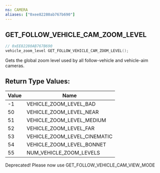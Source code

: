 ```yaml
---
ns: CAMERA
aliases: ["0xee82280ab767b690"]
---
```

## GET_FOLLOW_VEHICLE_CAM_ZOOM_LEVEL

```c
// 0xEE82280AB767B690
vehicle_zoom_level GET_FOLLOW_VEHICLE_CAM_ZOOM_LEVEL();
```

Gets the global zoom level used by all follow-vehicle and vehicle-aim cameras.

## Return Type Values:
| Value | Name |
| --- | --- |
| -1 | VEHICLE_ZOOM_LEVEL_BAD |
| 50 | VEHICLE_ZOOM_LEVEL_NEAR |
| 51 | VEHICLE_ZOOM_LEVEL_MEDIUM |
| 52 | VEHICLE_ZOOM_LEVEL_FAR |
| 53 | VEHICLE_ZOOM_LEVEL_CINEMATIC |
| 54 | VEHICLE_ZOOM_LEVEL_BONNET |
| 55 | NUM_VEHICLE_ZOOM_LEVELS |


Deprecated! Please now use GET_FOLLOW_VEHICLE_CAM_VIEW_MODE

